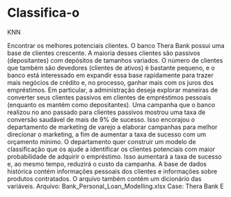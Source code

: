 # Classifica-o
KNN

Encontrar os melhores potenciais clientes.
O banco Thera Bank possui uma base de clientes crescente. A maioria desses clientes são passivos (depositantes) com depósitos de tamanhos variados. O número de clientes que também são devedores (clientes de ativos) é bastante pequeno, e o banco está interessado em expandir essa base rapidamente para trazer mais negócios de crédito e, no processo, ganhar mais com os juros dos empréstimos. Em particular, a administração deseja explorar maneiras de converter seus clientes passivos em clientes de empréstimos pessoais (enquanto os mantém como depositantes). Uma campanha que o banco realizou no ano passado para clientes passivos mostrou uma taxa de conversão saudável de mais de 9% de sucesso. Isso encorajou o departamento de marketing de varejo a elaborar campanhas para melhor direcionar o marketing, a fim de aumentar a taxa de sucesso com um orçamento mínimo. O departamento quer construir um modelo de classificação que os ajude a identificar os clientes potenciais com maior probabilidade de adquirir o empréstimo. Isso aumentará a taxa de sucesso e, ao mesmo tempo, reduzirá o custo da campanha. A base de dados histórica contém informações pessoais dos clientes e informações sobre produtos contratados. O arquivo também contém um dicionário das variáveis. Arquivo: Bank_Personal_Loan_Modelling.xlsx Case: Thera Bank E
